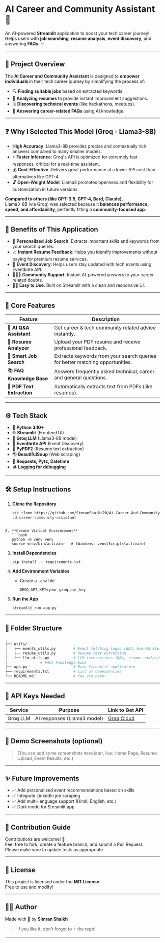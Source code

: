 # AI Career and Community Assistant 🚀

An AI-powered **Streamlit** application to boost your tech career journey!  
Helps users with **job searching**, **resume analysis**, **event discovery**, and answering **FAQs**. ✨

---

## 📌 Project Overview

The **AI Career and Community Assistant** is designed to **empower individuals** in their tech career journey by simplifying the process of:

- 🔍 **Finding suitable jobs** based on extracted keywords.
- 📄 **Analyzing resumes** to provide instant improvement suggestions.
- 🗓️ **Discovering technical events** (like hackathons, meetups).
- 🤖 **Answering career-related FAQs** using AI knowledge.

---

## ❓ Why I Selected This Model (Groq - Llama3-8B)

- **High Accuracy**: Llama3-8B provides precise and contextually rich answers compared to many smaller models.
- ⚡ **Faster Inference**: Groq's API is optimized for extremely fast responses, critical for a real-time assistant.
- 💰 **Cost-Effective**: Delivers great performance at a lower API cost than alternatives like GPT-4.
- 🔓 **Open-Weight Model**: Llama3 promotes openness and flexibility for customization in future versions.

**Compared to others (like GPT-3.5, GPT-4, Bard, Claude)**,  
Llama3-8B (via Groq) was selected because it **balances performance, speed, and affordability**, perfectly fitting a **community-focused app**.

---

## 🎯 Benefits of This Application

- 💼 **Personalized Job Search**: Extracts important skills and keywords from your search queries.
- 📈 **Instant Resume Feedback**: Helps you identify improvements without paying for premium resume services.
- 🧳 **Event Discovery**: Helps users stay updated with tech events using Eventbrite API.
- 🧑‍🤝‍🧑 **Community Support**: Instant AI-powered answers to your career-related doubts.
- 🧑‍💻 **Easy to Use**: Built on Streamlit with a clean and responsive UI.

---

## 🧠 Core Features

| Feature                  | Description                                                                 |
|---------------------------|-----------------------------------------------------------------------------|
| 🤖 **AI Q&A Assistant**        | Get career & tech community related advice instantly.                       |
| 📄 **Resume Analyzer**         | Upload your PDF resume and receive professional feedback.                  |
| 🔎 **Smart Job Search**        | Extracts keywords from your search queries for better matching opportunities. |
| 📚 **FAQ Knowledge Base**      | Answers frequently asked technical, career, and general questions.          |
| 🧹 **PDF Text Extraction**     | Automatically extracts text from PDFs (like resumes).                       |

---

## ⚙️ Tech Stack

- 🐍 **Python 3.10+**
- 🌐 **Streamlit** (Frontend UI)
- 🧠 **Groq LLM** (Llama3-8B model)
- 🎫 **Eventbrite API** (Event Discovery)
- 📄 **PyPDF2** (Resume text extraction)
- 🌎 **BeautifulSoup** (Web scraping)
- 🧹 **Requests, Pytz, Datetime**
- 🪵 **Logging for debugging**

---

## 🛠️ Setup Instructions

1. **Clone the Repository**
   ```bash
   git clone https://github.com/SimranShaikh20/Ai-Career-And-Community-Assistent.git
   cd career-community-assistant
```

2. **Create Virtual Environment**
   ```bash
   python -m venv venv
   source venv/bin/activate   # (Windows: venv\Scripts\activate)
   ```

3. **Install Dependencies**
   ```bash
   pip install -r requirements.txt
   ```

4. **Add Environment Variables**
   - Create a `.env` file:
     ```
     GROQ_API_KEY=your_groq_api_key
     
     ```

5. **Run the App**
   ```bash
   streamlit run app.py
   ```

---

## 📂 Folder Structure

```bash
.
├── utils/
│   ├── events_utils.py        # Event fetching logic (GDG, Eventbrite)
│   ├── resume_utils.py        # Resume text extraction
│   └── llm_utils.py           # LLM interactions (Q&A, resume analysis)
|               # FAQs knowledge base
├── app.py                     # Main Streamlit application
├── requirements.txt           # List of dependencies
└── README.md                  # You are here!
```

---

## 🔑 API Keys Needed

| Service      | Purpose                           | Link to Get API |
|--------------|------------------------------------|-----------------|
| Groq LLM     | AI responses (Llama3 model)        | [Groq Cloud](https://console.groq.com/) |
---

## 📸 Demo Screenshots (optional)

> (You can add some screenshots here later, like: Home Page, Resume Upload, Event Results, etc.)

---

## ✨ Future Improvements

- ✅ Add personalized event recommendations based on skills
- ✅ Integrate LinkedIn job scraping
- ✅ Add multi-language support (Hindi, English, etc.)
- ✅ Dark mode for Streamlit app

---

## 🤝 Contribution Guide

Contributions are welcome! 🎉  
Feel free to fork, create a feature branch, and submit a Pull Request.  
Please make sure to update tests as appropriate.

---

## 📜 License

This project is licensed under the **MIT License**.  
Free to use and modify!

---

## 👨‍💻 Author

Made with 💖 by **Simran Shaikh**

> If you like it, don't forget to ⭐ the repo!

---
